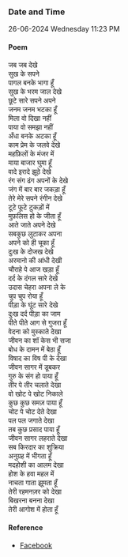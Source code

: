 ### Date and Time

26-06-2024 Wednesday 11:23 PM

#### Poem

जब जब देखे <br />
सुख के सपने <br />
पागल बनके भागा हूँ <br />
सुख के भरम जाल देखे <br />
छूटे सारे सपने अपने <br />
जनम जनम भटका हूँ <br />
मिला वो दिखा नहीं <br />
पाया वो समझा नहीं <br />
अँधा बनके अटका हूँ <br />
काम प्रेम के जलवे देखे <br />
महफ़िलों के मंजर में <br />
माया बाजार घुमा हूँ <br />
वादे इरादे झूठे देखे <br />
रंग संग ढंग अपनों के देखे <br />
जंग में बार बार जकड़ा हूँ <br />
तेरे मेरे सपने रंगीन देखे <br />
टूटे फूटे टुकड़ों में <br />
मुफ़लिस हो के जीता हूँ <br />
आते जाते अपने देखे <br />
सबकुछ लुटाकर अपना <br />
अपने को ही चूका हूँ <br />
दुःख के दोजख देखे <br />
अरमानो की आंधी देखी <br />
चौराहे पे आज खड़ा हूँ <br />
दर्द के दंगल सारे देखे <br />
उदास चेहरा अपना ले के <br />
चुप चुप रोया हूँ <br />
पीड़ा के घूंट सारे देखे <br />
दुःख दर्द पीड़ा का जाम <br />
पीते पीते आग से गुजरा हूँ <br />
वेदना को मुस्काते देखा <br />
जीवन का शॉ केस भी सजा <br />
बोध के दामन में बेठा हूँ <br />
विषाद का विष पी के देखा <br />
जीवन सागर में डूबकर <br />
गुरु के संग हो पाया हूँ <br />
तीर पे तीर चलाते देखा <br />
वो खोट पे खोट निकाले <br />
कुछ कुछ समज़ पाया हूँ <br />
चोट पे चोट देते देखा <br />
पल पल जगाते देखा <br />
तब कुछ प्रसाद पाया हूँ <br />
जीवन सागर लहराते देखा <br />
सब किरदार का शुक्रिया <br />
अनुग्रह में भीगता हूँ <br />
मदहोशी का आलम देखा <br />
होश के हवा महल में <br />
नाचता गाता झूमता हूँ <br />
तेरी रहमनज़र को देखा <br />
बिखरना बनना देखा <br />
तेरी आगोश में होता हूँ

#### Reference

* [Facebook](https://www.facebook.com/share/v/BGTpQjwRrjjHRtCt/?mibextid=FQVVTg)
